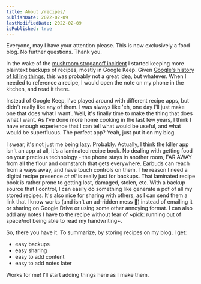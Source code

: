```yaml
---
title: About /recipes/
publishDate: 2022-02-09
lastModifiedDate: 2022-02-09
isPublished: true
---
```


Everyone, may I have your attention please. This is now exclusively a food blog. No further questions. 
Thank you.

In the wake of the [mushroom stroganoff incident](../posts/sands-of-time) I started keeping more plaintext 
backups of recipes, mostly in Google Keep. Given [Google's history of killing things](https://killedbygoogle.com/),
this was probably not a great idea, but whatever. When I needed to reference a recipe, I would open the 
note on my phone in the kitchen, and read it there.

Instead of Google Keep, I've played around with different recipe apps, but didn't really like any of them. I 
was always like 'eh, one day I'll just make one that does what I want'. Well, it's finally time to make the 
thing that does what I want. As I've done more home cooking in the last few years, I think I have enough 
experience that I can tell what would be useful, and what would be superfluous. The perfect app? Yeah, just 
put it on my blog.

I swear, it's not just me being lazy. Probably. Actually, I think the killer app isn't an app at all,
it's a laminated recipe book. No dealing with getting food on your precious technology - the phone stays 
in another room, FAR AWAY from all the flour and cornstarch that gets everywhere. Earbuds can reach from 
a ways away, and have touch controls on them. The reason I need a digital recipe presence *at all* is really 
just for backups. That laminated recipe book is rather prone to getting lost, damaged, stolen, etc. With a 
backup source that I control, I can easily do something like generate a pdf of all my stored recipes. It's 
also nice for sharing with others, as I can send them a link that I know works (and isn't an ad-ridden 
mess 🤢) instead of emailing it or sharing on Google Drive or using some other annoying format. I can also 
add any notes I have to the recipe without fear of ~pick: running out of space/not being able to read my 
handwriting~.

So, there you have it. To summarize, by storing recipes on my blog, I get:
- easy backups
- easy sharing
- easy to add content
- easy to add notes later

Works for me! I'll start adding things here as I make them.
